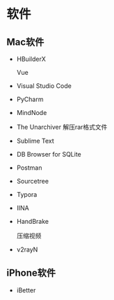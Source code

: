 # 软件

## Mac软件

- HBuilderX

  Vue

- Visual Studio Code

- PyCharm
  
- MindNode
  
- The Unarchiver
  解压rar格式文件

- Sublime Text

- DB Browser for SQLite
  
- Postman
  
- Sourcetree

- Typora
  
- IINA
  
- HandBrake 

  压缩视频
  
- v2rayN

## iPhone软件
- iBetter